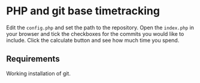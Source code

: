 # PHP and git base timetracking

Edit the `config.php` and set the path to the repository. Open the `index.php` in your browser and tick the checkboxes for the commits you would like to include. Click the calculate button and see how much time you spend.

## Requirements

Working installation of git.